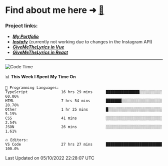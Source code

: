# Find about me here ➜ [🧑](https://pauabella.dev)

### Project links:
- ***[My Portfolio](https://pauabella.dev)***
- ***[Instafy](https://instafy.me)*** (currently not working due to changes in the Instagram API)
- ***[GiveMeTheLyrics in Vue](https://lyrics.pauabella.dev)***
- ***[GiveMeTheLyrics in React](https://pauabella.dev/GiveMeTheLyrics)***

---
<!--START_SECTION:waka-->
![Code Time](http://img.shields.io/badge/Code%20Time-1%2C509%20hrs%2027%20mins-blue)

📊 **This Week I Spent My Time On** 

```text
💬 Programming Languages: 
TypeScript               16 hrs 29 mins      ███████████████░░░░░░░░░░   60.06% 
HTML                     7 hrs 54 mins       ███████░░░░░░░░░░░░░░░░░░   28.78% 
Other                    1 hr 25 mins        █░░░░░░░░░░░░░░░░░░░░░░░░   5.19% 
CSS                      41 mins             ░░░░░░░░░░░░░░░░░░░░░░░░░   2.54% 
JSON                     26 mins             ░░░░░░░░░░░░░░░░░░░░░░░░░   1.61%

🔥 Editors: 
VS Code                  27 hrs 27 mins      █████████████████████████   100.0%

```


 Last Updated on 05/10/2022 22:28:07 UTC
<!--END_SECTION:waka-->
